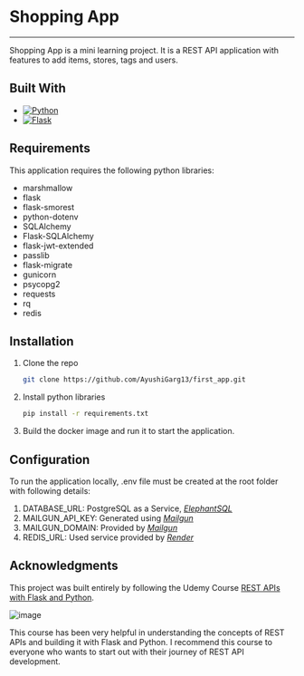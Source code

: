 # Shopping App
<hr/>
Shopping App is a mini learning project. It is a REST API application with features to add items, stores, tags and users.


## Built With

* [![Python](https://img.shields.io/badge/python-3.11-brightgreen)](https://docs.python.org/3/)
* [![Flask](https://img.shields.io/badge/flask-v2.2.2-blue)](https://flask.palletsprojects.com/en/2.2.x/)


## Requirements

This application requires the following python libraries:

- marshmallow
- flask
- flask-smorest
- python-dotenv
- SQLAlchemy
- Flask-SQLAlchemy
- flask-jwt-extended
- passlib
- flask-migrate
- gunicorn
- psycopg2
- requests
- rq
- redis


## Installation

1. Clone the repo
   ```sh
   git clone https://github.com/AyushiGarg13/first_app.git
   ```
2. Install python libraries
   ```sh
   pip install -r requirements.txt
   ```
3. Build the docker image and run it to start the application.


## Configuration

To run the application locally, .env file must be created at the root folder with following details:

1. DATABASE_URL: PostgreSQL as a Service, [_ElephantSQL_](https://www.elephantsql.com/)
2. MAILGUN_API_KEY: Generated using [_Mailgun_](https://www.mailgun.com/)
3. MAILGUN_DOMAIN: Provided by [_Mailgun_](https://www.mailgun.com/)
4. REDIS_URL: Used service provided by [_Render_](https://render.com/) 


## Acknowledgments

This project was built entirely by following the Udemy Course [REST APIs with Flask and Python](https://www.udemy.com/course/rest-api-flask-and-python/). 

![image](https://d3f1iyfxxz8i1e.cloudfront.net/courses/course_image/1b20b2e41ed4.jpg)

This course has been very helpful in understanding the concepts of REST APIs and building it with Flask and Python. I recommend this course to everyone who wants to start out with their journey of REST API development.